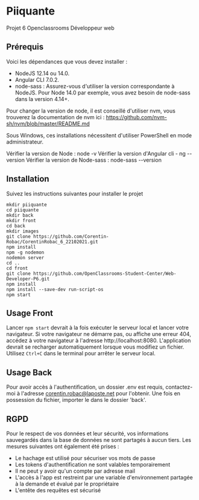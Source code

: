 # Piiquante

Projet 6 Openclassrooms Développeur web

## Prérequis 

Voici les dépendances que vous devez installer :
- NodeJS 12.14 ou 14.0.
- Angular CLI 7.0.2.
- node-sass : Assurez-vous d'utiliser la version correspondante à NodeJS. 
Pour Node 14.0 par exemple, vous avez besoin de node-sass dans la version 4.14+.

Pour changer la version de node, il est conseillé d'utiliser nvm, vous trouverez la documentation de nvm ici : https://github.com/nvm-sh/nvm/blob/master/README.md

Sous Windows, ces installations nécessitent d'utiliser PowerShell en mode administrateur.

Vérifier la version de Node : node -v
Vérifier la version d'Angular cli - ng --version
Vérifier la version de Node-sass : node-sass --version

## Installation

Suivez les instructions suivantes pour installer le projet

```
mkdir piiquante
cd piiquante
mkdir back
mkdir front
cd back
mkdir images
git clone https://github.com/Corentin-Robac/CorentinRobac_6_22102021.git
npm install
npm -g nodemon
nodemon server
cd ..
cd front
git clone https://github.com/OpenClassrooms-Student-Center/Web-Developer-P6.git
npm install
npm install --save-dev run-script-os
npm start
```

## Usage Front

Lancer `npm start` devrait à la fois exécuter le serveur local et lancer votre navigateur.
Si votre navigateur ne démarre pas, ou affiche une erreur 404, accédez à votre navigateur à l'adresse http://localhost:8080.
L'application devrait se recharger automatiquement lorsque vous modifiez un fichier.
Utilisez `Ctrl+C` dans le terminal pour arrêter le serveur local.

## Usage Back

Pour avoir accès à l'authentification, un dossier .env est requis, contactez-moi à l'adresse corentin.robac@laposte.net pour l'obtenir.
Une fois en possession du fichier, importer le dans le dossier 'back'.

## RGPD

Pour le respect de vos données et leur sécurité, vos informations sauvegardés dans la base de données ne sont partagés à aucun tiers.
Les mesures suivantes ont également été prises : 
 - Le hachage est utilisé pour sécuriser vos mots de passe
 - Les tokens d'authentification ne sont valables temporairement
 - Il ne peut y avoir qu'un compte par adresse mail 
 - L'accès à l'app est restreint par une variable d'environnement partagée à la demande et évalué par le propriétaire
 - L'entête des requêtes est sécurisé
 
